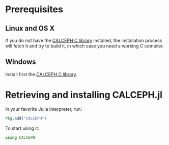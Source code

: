 # Prerequisites

## Linux and OS X

If you do not have the [CALCEPH C library](https://www.imcce.fr/recherche/equipes/asd/calceph/) installed, the installation process will fetch it and try to build it, in which case you need a working C compiler.

## Windows

Install first the [CALCEPH C library](https://www.imcce.fr/recherche/equipes/asd/calceph/).

# Retrieving and installing CALCEPH.jl

In your favorite Julia interpreter, run:

```julia
Pkg.add("CALCEPH")
```

To start using it:

```julia
using CALCEPH
```
